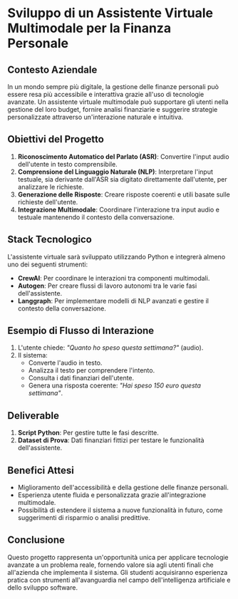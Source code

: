 # Sviluppo di un Assistente Virtuale Multimodale per la Finanza Personale

## Contesto Aziendale
In un mondo sempre più digitale, la gestione delle finanze personali può essere resa più accessibile e interattiva grazie all'uso di tecnologie avanzate. Un assistente virtuale multimodale può supportare gli utenti nella gestione del loro budget, fornire analisi finanziarie e suggerire strategie personalizzate attraverso un'interazione naturale e intuitiva.

## Obiettivi del Progetto
1. **Riconoscimento Automatico del Parlato (ASR)**: Convertire l'input audio dell'utente in testo comprensibile.
2. **Comprensione del Linguaggio Naturale (NLP)**: Interpretare l'input testuale, sia derivante dall'ASR sia digitato direttamente dall'utente, per analizzare le richieste.
3. **Generazione delle Risposte**: Creare risposte coerenti e utili basate sulle richieste dell'utente.
4. **Integrazione Multimodale**: Coordinare l'interazione tra input audio e testuale mantenendo il contesto della conversazione.

## Stack Tecnologico
L'assistente virtuale sarà sviluppato utilizzando Python e integrerà almeno uno dei seguenti strumenti:
- **CrewAI**: Per coordinare le interazioni tra componenti multimodali.
- **Autogen**: Per creare flussi di lavoro autonomi tra le varie fasi dell'assistente.
- **Langgraph**: Per implementare modelli di NLP avanzati e gestire il contesto della conversazione.

## Esempio di Flusso di Interazione
1. L'utente chiede: *"Quanto ho speso questa settimana?"* (audio).
2. Il sistema:
   - Converte l'audio in testo.
   - Analizza il testo per comprendere l'intento.
   - Consulta i dati finanziari dell'utente.
   - Genera una risposta coerente: *"Hai speso 150 euro questa settimana"*.

## Deliverable
1. **Script Python**: Per gestire tutte le fasi descritte.
2. **Dataset di Prova**: Dati finanziari fittizi per testare le funzionalità dell'assistente.


## Benefici Attesi
- Miglioramento dell'accessibilità e della gestione delle finanze personali.
- Esperienza utente fluida e personalizzata grazie all'integrazione multimodale.
- Possibilità di estendere il sistema a nuove funzionalità in futuro, come suggerimenti di risparmio o analisi predittive.

## Conclusione
Questo progetto rappresenta un'opportunità unica per applicare tecnologie avanzate a un problema reale, fornendo valore sia agli utenti finali che all'azienda che implementa il sistema. Gli studenti acquisiranno esperienza pratica con strumenti all'avanguardia nel campo dell'intelligenza artificiale e dello sviluppo software.
